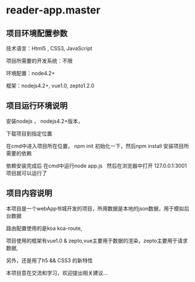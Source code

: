 # reader-app.master

## 项目环境配置参数

技术语言：Html5 , CSS3, JavaScript

项目所需要的开发系统：不限

环境配置：node4.2+

框架：nodejs4.2+, vue1.0, zepto1.2.0

## 项目运行环境说明

安装nodejs ， nodejs4.2+版本，

下载项目到指定位置

在cmd中进入项目所在位置， npm init 初始化一下，然后npm install 安装项目所需要的依赖

依赖安装完成后 在cmd中运行node app.js   然后在浏览器中打开 127.0.0.1:3001 项目就可以运行了

## 项目内容说明 

本项目是一个webApp书城开发的项目，所用数据是本地的json数据，用于模拟后台数据

路由配置使用的是koa koa-route,

项目使用的框架有vue1.0 & zepto,vue主要用于数据的渲染，zepto主要用于请求数据,

另外，还是用了h5 && CSS3 的新特性

本项目意在交流和学习，欢迎提出相关建议...

